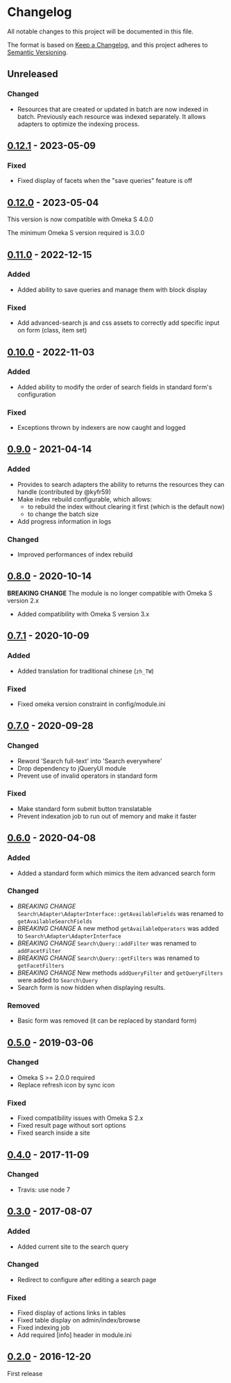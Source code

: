 # Changelog

All notable changes to this project will be documented in this file.

The format is based on [Keep a Changelog](https://keepachangelog.com/en/1.0.0/),
and this project adheres to [Semantic Versioning](https://semver.org/spec/v2.0.0.html).

## Unreleased

### Changed

- Resources that are created or updated in batch are now indexed in batch.
  Previously each resource was indexed separately. It allows adapters to
  optimize the indexing process.

## [0.12.1] - 2023-05-09

### Fixed

- Fixed display of facets when the "save queries" feature is off

## [0.12.0] - 2023-05-04

This version is now compatible with Omeka S 4.0.0

The minimum Omeka S version required is 3.0.0

## [0.11.0] - 2022-12-15

### Added

- Added ability to save queries and manage them with block display

### Fixed

- Add advanced-search js and css assets to correctly add specific input on form (class, item set)

## [0.10.0] - 2022-11-03

### Added

- Added ability to modify the order of search fields in standard form's
  configuration

### Fixed

- Exceptions thrown by indexers are now caught and logged

## [0.9.0] - 2021-04-14
### Added
- Provides to search adapters the ability to returns the resources they can
  handle (contributed by @kyfr59)
- Make index rebuild configurable, which allows:
  - to rebuild the index without clearing it first (which is the default now)
  - to change the batch size
- Add progress information in logs

### Changed
- Improved performances of index rebuild

## [0.8.0] - 2020-10-14

**BREAKING CHANGE** The module is no longer compatible with Omeka S version 2.x

- Added compatibility with Omeka S version 3.x

## [0.7.1] - 2020-10-09

### Added

- Added translation for traditional chinese (`zh_TW`)

### Fixed

- Fixed omeka version constraint in config/module.ini

## [0.7.0] - 2020-09-28

### Changed

- Reword 'Search full-text' into 'Search everywhere'
- Drop dependency to jQueryUI module
- Prevent use of invalid operators in standard form

### Fixed

- Make standard form submit button translatable
- Prevent indexation job to run out of memory and make it faster

## [0.6.0] - 2020-04-08

### Added

- Added a standard form which mimics the item advanced search form

### Changed

- *BREAKING CHANGE* `Search\Adapter\AdapterInterface::getAvailableFields` was
  renamed to `getAvailableSearchFields`
- *BREAKING CHANGE* A new method `getAvailableOperators` was added to
  `Search\Adapter\AdapterInterface`
- *BREAKING CHANGE* `Search\Query::addFilter` was renamed to `addFacetFilter`
- *BREAKING CHANGE* `Search\Query::getFilters` was renamed to `getFacetFilters`
- *BREAKING CHANGE* New methods `addQueryFilter` and `getQueryFilters` were
  added to `Search\Query`
- Search form is now hidden when displaying results.

### Removed

- Basic form was removed (it can be replaced by standard form)

## [0.5.0] - 2019-03-06

### Changed

- Omeka S >= 2.0.0 required
- Replace refresh icon by sync icon

### Fixed

- Fixed compatibility issues with Omeka S 2.x
- Fixed result page without sort options
- Fixed search inside a site


## [0.4.0] - 2017-11-09

### Changed

- Travis: use node 7


## [0.3.0] - 2017-08-07

### Added

- Added current site to the search query

### Changed

- Redirect to configure after editing a search page

### Fixed

- Fixed display of actions links in tables
- Fixed table display on admin/index/browse
- Fixed indexing job
- Add required [info] header in module.ini


## [0.2.0] - 2016-12-20

First release

[0.12.1]: https://github.com/biblibre/omeka-s-module-Search/compare/v0.12.0...v0.12.1
[0.12.0]: https://github.com/biblibre/omeka-s-module-Search/compare/v0.11.0...v0.12.0
[0.11.0]: https://github.com/biblibre/omeka-s-module-Search/compare/v0.10.0...v0.11.0
[0.10.0]: https://github.com/biblibre/omeka-s-module-Search/compare/v0.9.0...v0.10.0
[0.9.0]: https://github.com/biblibre/omeka-s-module-Search/compare/v0.8.0...v0.9.0
[0.8.0]: https://github.com/biblibre/omeka-s-module-Search/compare/v0.7.1...v0.8.0
[0.7.1]: https://github.com/biblibre/omeka-s-module-Search/compare/v0.7.0...v0.7.1
[0.7.0]: https://github.com/biblibre/omeka-s-module-Search/compare/v0.6.0...v0.7.0
[0.6.0]: https://github.com/biblibre/omeka-s-module-Search/compare/v0.5.0...v0.6.0
[0.5.0]: https://github.com/biblibre/omeka-s-module-Search/compare/v0.4.0...v0.5.0
[0.4.0]: https://github.com/biblibre/omeka-s-module-Search/compare/v0.3.0...v0.4.0
[0.3.0]: https://github.com/biblibre/omeka-s-module-Search/compare/v0.2.0...v0.3.0
[0.2.0]: https://github.com/biblibre/omeka-s-module-Search/releases/tag/v0.2.0
